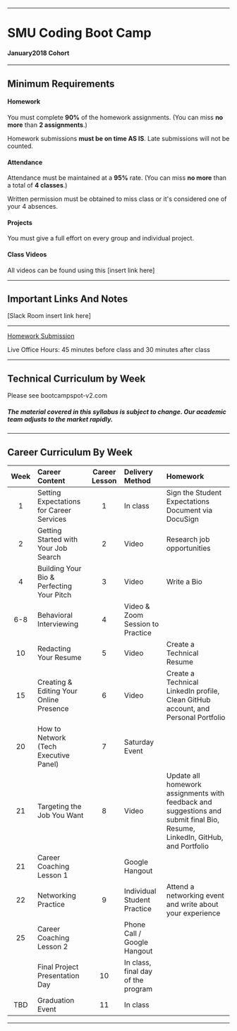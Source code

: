 -----------------------------------------
# SMU Coding Boot Camp

#### January2018 Cohort 


-----------------------------------------


## Minimum Requirements


#### Homework


You must complete **90%** of the homework assignments. (You can miss **no more** than **2 assignments**.)


Homework submissions **must be on time AS IS**. Late submissions will not be counted.


#### Attendance


Attendance must be maintained at a **95%** rate. (You can miss **no more** than a total of **4 classes**.)


Written permission must be obtained to miss class or it's considered one of your 4 absences.


#### Projects


You must give a full effort on every group and individual project.


#### Class Videos

All videos can be found using this [insert link here]

-----------------------------------------


## Important Links And Notes


[Slack Room insert link here]

-----------------------------------------


[Homework Submission](http://bootcampspot-v2.com)


Live Office Hours: 45 minutes before class and 30 minutes after class


-----------------------------------------
## Technical Curriculum by Week

Please see bootcampspot-v2.com

##### The material covered in this syllabus is subject to change. Our academic team adjusts to the market rapidly.

-----------------------------------------
## Career Curriculum By Week

| Week  | Career Content | Career Lesson | Delivery Method | Homework || :---: | :--------------| :------------:| :-------------- |:---------| | 1   | Setting Expectations for Career Services  | 1  | In class                           | Sign the Student Expectations Document via DocuSign                                                                          || 2   | Getting Started with Your Job Search      | 2  | Video                              | Research job opportunities                                                                                                   || 4   | Building Your Bio & Perfecting Your Pitch | 3  | Video                              | Write a Bio                                                                                                                  || 6-8 | Behavioral Interviewing                   | 4  | Video & Zoom Session to Practice   |                                                                                                                              || 10  | Redacting Your Resume                     | 5  | Video                              | Create a Technical Resume                                                                                                    || 15  | Creating & Editing Your Online Presence   | 6  | Video                              | Create a Technical LinkedIn profile, Clean GitHub account, and Personal Portfolio                                            || 20  | How to Network (Tech Executive Panel)     | 7  | Saturday Event                     |                                                                                                                              || 21  | Targeting the Job You Want                | 8  | Video                              | Update all homework assignments with feedback and suggestions and submit final Bio, Resume, LinkedIn, GitHub, and Portfolio  || 21  | Career Coaching Lesson 1                  |    | Google Hangout                     |                                                                                                                              || 22  | Networking Practice                       | 9  | Individual Student Practice        | Attend a networking event and write about your experience                                                                    || 25  | Career Coaching Lesson 2                  |    | Phone Call / Google Hangout        |                                                                                                                              ||     | Final Project Presentation Day            | 10 | In class, final day of the program |                                                                                                                              | | TBD | Graduation Event                          | 11 | In class                           |                                                                                                                              | 

-----------------------------------------



